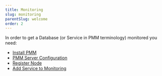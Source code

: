 ```yaml
---
title: Monitoring
slug: monitoring
parentSlug: welcome
order: 2
---
```


In order to get a Database (or Service in PMM terminology) monitored you need:

- [Install PMM](https://per.co.na/pmm/quickstart)
- [PMM Server Configuration](ref:pmm-server-configuration)
- [Register Node](ref:registernode)
- [Add Service to Monitoring](ref:add-service)
